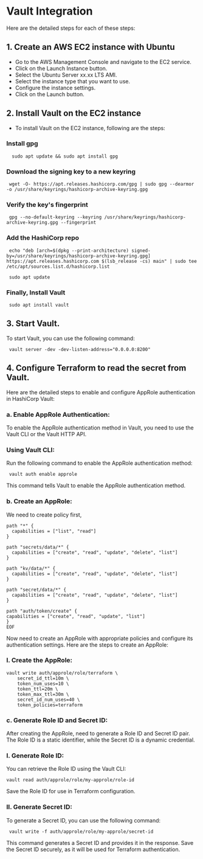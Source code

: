 # Vault Integration
Here are the detailed steps for each of these steps:

## 1. Create an AWS EC2 instance with Ubuntu

- Go to the AWS Management Console and navigate to the EC2 service.
- Click on the Launch Instance button.
- Select the Ubuntu Server xx.xx LTS AMI.
- Select the instance type that you want to use.
- Configure the instance settings.
- Click on the Launch button.

## 2. Install Vault on the EC2 instance

- To install Vault on the EC2 instance, following are the steps:

### Install gpg

```   sudo apt update && sudo apt install gpg   ```

### Download the signing key to a new keyring

```  wget -O- https://apt.releases.hashicorp.com/gpg | sudo gpg --dearmor -o /usr/share/keyrings/hashicorp-archive-keyring.gpg  ```

### Verify the key's fingerprint

```  gpg --no-default-keyring --keyring /usr/share/keyrings/hashicorp-archive-keyring.gpg --fingerprint  ```

### Add the HashiCorp repo

```  echo "deb [arch=$(dpkg --print-architecture) signed-by=/usr/share/keyrings/hashicorp-archive-keyring.gpg] https://apt.releases.hashicorp.com $(lsb_release -cs) main" | sudo tee /etc/apt/sources.list.d/hashicorp.list  ```

```  sudo apt update  ```

### Finally, Install Vault

```  sudo apt install vault  ```

## 3. Start Vault.

To start Vault, you can use the following command:

```  vault server -dev -dev-listen-address="0.0.0.0:8200"  ```

## 4. Configure Terraform to read the secret from Vault.

Here are the detailed steps to enable and configure AppRole authentication in HashiCorp Vault:

### a. Enable AppRole Authentication:

To enable the AppRole authentication method in Vault, you need to use the Vault CLI or the Vault HTTP API.

### Using Vault CLI:

Run the following command to enable the AppRole authentication method:

```  vault auth enable approle  ```

This command tells Vault to enable the AppRole authentication method.

### b. Create an AppRole:
We need to create policy first,

``` vault policy write terraform - <<EOF
path "*" {
  capabilities = ["list", "read"]
}

path "secrets/data/*" {
  capabilities = ["create", "read", "update", "delete", "list"]
}

path "kv/data/*" {
  capabilities = ["create", "read", "update", "delete", "list"]
}

path "secret/data/*" {
  capabilities = ["create", "read", "update", "delete", "list"]
}

path "auth/token/create" {
capabilities = ["create", "read", "update", "list"]
}
EOF 
```

Now need to create an AppRole with appropriate policies and configure its authentication settings. Here are the steps to create an AppRole:

### I. Create the AppRole:

```
vault write auth/approle/role/terraform \
    secret_id_ttl=10m \
    token_num_uses=10 \
    token_ttl=20m \
    token_max_ttl=30m \
    secret_id_num_uses=40 \
    token_policies=terraform
```

### c. Generate Role ID and Secret ID:

After creating the AppRole, need to generate a Role ID and Secret ID pair. The Role ID is a static identifier, while the Secret ID is a dynamic credential.

### I. Generate Role ID:

You can retrieve the Role ID using the Vault CLI:

``` vault read auth/approle/role/my-approle/role-id ```

Save the Role ID for use in Terraform configuration.

### II. Generate Secret ID:

To generate a Secret ID, you can use the following command:

```  vault write -f auth/approle/role/my-approle/secret-id  ```

This command generates a Secret ID and provides it in the response. Save the Secret ID securely, as it will be used for Terraform authentication.
